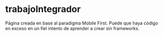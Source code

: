 # trabajoIntegrador
Página creada en base al paradigma Mobile First.
Puede que haya código en exceso en un fiel intento de aprender a crear sin frameworks. 
